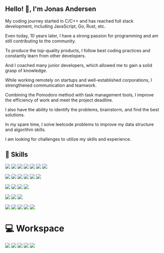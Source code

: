 ## Hello! 👋, I'm Jonas Andersen

My coding journey started in C/C++ and has reached full stack development, including JavaScript, Go, Rust, etc.

Even today, 10 years later, I have a strong passion for programming and am still contributing to the community.

To produce the top-quality products, I follow best coding practices and constantly learn from other developers.

And I coached many junior developers, which allowed me to gain a solid grasp of knowledge.

While working remotely on startups and well-established corporations, I strengthened communication and teamwork.

Combining the Pomodoro method with task management tools, I improve the efficiency of work and meet the project deadline.

I also have the ability to identify the problems, brainstorm, and find the best solutions.

In my spare time, I solve leetcode problems to improve my data structure and algorithm skills.

I am looking for challenges to utilize my skills and experience.

## 🚀 Skills

![](https://img.shields.io/badge/JavaScript-323330?style=flat&logo=javascript&logoColor=F7DF1E)
![](https://img.shields.io/badge/TypeScript-007ACC?style=flat&logo=typescript&logoColor=white)
![](https://img.shields.io/badge/React-20232A?style=flat&logo=react&logoColor=61DAFB)
![](https://img.shields.io/badge/Vue.js-35495E?style=flat&logo=vue.js&logoColor=4FC08D)
![](https://img.shields.io/badge/Next.js-0082C9?style=flat&logo=next.js&logoColor=white)
![](https://img.shields.io/badge/Nuxt.js-0092C9?style=flat&logo=nuxt.js&logoColor=white)
![](https://img.shields.io/badge/Tailwind_CSS-38B2AC?style=flat&logo=tailwind-css&logoColor=white)

![](https://img.shields.io/badge/Go-00ADD8?style=flat&logo=go&logoColor=white)
![](https://img.shields.io/badge/Rust-000000?style=flat&logo=rust&logoColor=white)
![](https://img.shields.io/badge/PHP-777BB4?style=flat&logo=php&logoColor=white)
![](https://img.shields.io/badge/Laravel-FF2D20?style=flat&logo=laravel&logoColor=white)
![](https://img.shields.io/badge/Node.js-43853D?style=flat&logo=node.js&logoColor=white)
![](https://img.shields.io/badge/-NestJs-ea2845?style=flat&logo=nestjs&logoColor=white)

![](https://img.shields.io/badge/MySQL-00000F?style=flat&logo=mysql&logoColor=white)
![](https://img.shields.io/badge/PostgreSQL-316192?style=flat&logo=postgresql&logoColor=white)
![](https://img.shields.io/badge/MongoDB-4EA94B?style=flat&logo=mongodb&logoColor=white)
![](https://img.shields.io/badge/Redis-%23DD0031.svg?&style=flat&logo=redis&logoColor=white)

![](https://img.shields.io/badge/Ethereum-3C3C3D?style=flat&logo=Ethereum&logoColor=white)
![](https://img.shields.io/badge/Cosmos_SDK-blue?style=flat&logo=CosmosSDK&logoColor=white)
![](https://img.shields.io/badge/Solana-teal?style=flat&logo=Solana&logoColor=white)


![](https://img.shields.io/badge/GIT-E44C30?style=flat&logo=git&logoColor=white)
![](https://img.shields.io/badge/Docker-%23DD0031.svg?&style=flat&logo=docker&logoColor=white)
![](https://img.shields.io/badge/Nginx-%23009639.svg?style=flat&logo=nginx&logoColor=white)
![](https://img.shields.io/badge/Figma-F24E1E?style=flat&logo=figma&logoColor=white)
![](https://img.shields.io/badge/Jira-0052CC?style=flat&logo=Jira&logoColor=white)

# 💻 Workspace

![](https://img.shields.io/badge/Intel-Core_i7_11th-0071C5?style=flat&logo=intel&logoColor=white)
![](https://img.shields.io/badge/NVIDIA-GeForce_RTX3060-76B900?style=flat&logo=nvidia&logoColor=white)
![](https://img.shields.io/badge/Windows-0078D6?style=flat&logo=windows&logoColor=white)
![](https://img.shields.io/badge/Ubuntu-E95420?style=flat&logo=ubuntu&logoColor=white)
![](https://img.shields.io/badge/Visual_Studio_Code-0078D4?style=flat&logo=visual%20studio%20code&logoColor=white)

